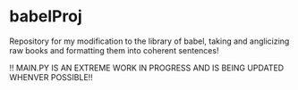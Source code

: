 # babelProj
Repository for my modification to the library of babel, taking and anglicizing raw books and formatting them into coherent sentences! 

!! MAIN.PY IS AN EXTREME WORK IN PROGRESS AND IS BEING UPDATED WHENVER POSSIBLE!!
